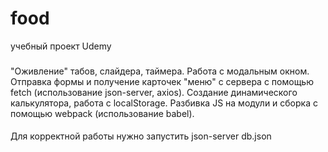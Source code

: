 # food
учебный проект Udemy
###
"Оживление" табов, слайдера, таймера. Работа с модальным окном. Отправка формы и получение карточек "меню" с сервера с помощью fetch (использование json-server, axios). Создание динамического калькулятора, работа с localStorage. Разбивка JS на модули и сборка c помощью webpack (использование babel).
####
Для корректной работы нужно запустить json-server db.json
